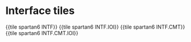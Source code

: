 # Interface tiles


{{tile spartan6 INTF}}
{{tile spartan6 INTF.IOI}}
{{tile spartan6 INTF.CMT}}
{{tile spartan6 INTF.CMT.IOI}}
